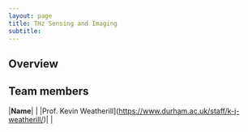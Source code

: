 ```yaml
---
layout: page
title: THz Sensing and Imaging
subtitle:
---
```

## Overview

## Team members
|**Name**|   |
|Prof. Kevin Weatherill](https://www.durham.ac.uk/staff/k-j-weatherill/)|   |